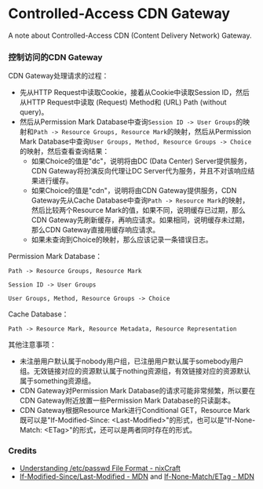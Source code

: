 # Controlled-Access CDN Gateway
A note about Controlled-Access CDN (Content Delivery Network) Gateway.

### 控制访问的CDN Gateway

CDN Gateway处理请求的过程：
- 先从HTTP Request中读取Cookie，接着从Cookie中读取Session ID，然后从HTTP Request中读取 (Request) Method和 (URL) Path (without query)。
- 然后从Permission Mark Database中查询`Session ID -> User Groups`的映射和`Path -> Resource Groups, Resource Mark`的映射，然后从Permission Mark Database中查询`User Groups, Method, Resource Groups -> Choice`的映射，然后查看查询结果：
  - 如果Choice的值是"dc"，说明将由DC (Data Center) Server提供服务，CDN Gateway将扮演反向代理让DC Server代为服务，并且不对该响应结果进行缓存。
  - 如果Choice的值是"cdn"，说明将由CDN Gateway提供服务，CDN Gateway先从Cache Database中查询`Path -> Resource Mark`的映射，然后比较两个Resource Mark的值，如果不同，说明缓存已过期，那么CDN Gateway先刷新缓存，再响应请求。如果相同，说明缓存未过期，那么CDN Gateway直接用缓存响应请求。
  - 如果未查询到Choice的映射，那么应该记录一条错误日志。

Permission Mark Database：

```
Path -> Resource Groups, Resource Mark
```

```
Session ID -> User Groups
```

```
User Groups, Method, Resource Groups -> Choice
```

Cache Database：
```
Path -> Resource Mark, Resource Metadata, Resource Representation
```

其他注意事项：
- 未注册用户默认属于nobody用户组，已注册用户默认属于somebody用户组。无效链接对应的资源默认属于nothing资源组，有效链接对应的资源默认属于something资源组。
- CDN Gateway对Permission Mark Database的请求可能非常频繁，所以要在CDN Gateway附近放置一些Permission Mark Database的只读副本。
- CDN Gateway根据Resource Mark进行Conditional GET，Resource Mark既可以是"If-Modified-Since: \<Last-Modified\>"的形式，也可以是"If-None-Match: \<ETag\>"的形式，还可以是两者同时存在的形式。

### Credits
- [Understanding /etc/passwd File Format - nixCraft](https://www.cyberciti.biz/faq/understanding-etcpasswd-file-format)
- [If-Modified-Since/Last-Modified - MDN](https://developer.mozilla.org/en-US/docs/Web/HTTP/Headers/If-Modified-Since) and [If-None-Match/ETag - MDN](https://developer.mozilla.org/en-US/docs/Web/HTTP/Headers/If-None-Match)
